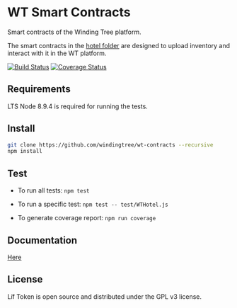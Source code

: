 # WT Smart Contracts

Smart contracts of the Winding Tree platform.

The smart contracts in the [hotel folder](https://github.com/windingtree/wt-contracts/tree/master/contracts/hotel) are designed to upload inventory and interact with it in the WT platform.

[![Build Status](https://travis-ci.org/windingtree/wt-contracts.svg?branch=master)](https://travis-ci.org/windingtree/wt-contracts)
[![Coverage Status](https://coveralls.io/repos/github/windingtree/wt-contracts/badge.svg?branch=master)](https://coveralls.io/github/windingtree/wt-contracts?branch=master&v=2.0)

## Requirements

LTS Node 8.9.4 is required for running the tests.

## Install

```sh
git clone https://github.com/windingtree/wt-contracts --recursive
npm install
```

## Test

* To run all tests: `npm test`

* To run a specific test: `npm test -- test/WTHotel.js`

* To generate coverage report: `npm run coverage`

## Documentation

[Here](https://github.com/windingtree/wt-contracts/tree/master/docs)

## License

Líf Token is open source and distributed under the GPL v3 license.


